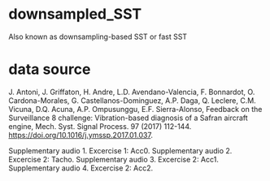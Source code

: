 # downsampled_SST
Also known as downsampling-based SST or fast SST


# data source

J. Antoni, J. Griffaton, H. Andre, L.D. Avendano-Valencia, F. Bonnardot, O. Cardona-Morales, G. Castellanos-Dominguez, A.P. Daga, Q. Leclere, C.M. Vicuna, D.Q. Acuna, A.P. Ompusunggu, E.F. Sierra-Alonso, Feedback on the Surveillance 8 challenge: Vibration-based diagnosis of a Safran aircraft engine, Mech. Syst. Signal Process. 97 (2017) 112-144. https://doi.org/10.1016/j.ymssp.2017.01.037.

Supplementary audio 1. Excercise 1: Acc0.
Supplementary audio 2. Excercise 2: Tacho.
Supplementary audio 3. Excercise 2: Acc1.
Supplementary audio 4. Excercise 2: Acc2.
